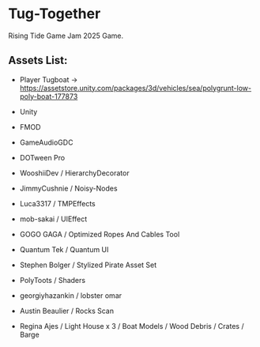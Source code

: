 # Tug-Together
 Rising Tide Game Jam 2025 Game.

 ## Assets List:
 * Player Tugboat -> https://assetstore.unity.com/packages/3d/vehicles/sea/polygrunt-low-poly-boat-177873

 * Unity
 * FMOD

 * GameAudioGDC
 * DOTween Pro

 * WooshiiDev / HierarchyDecorator
 * JimmyCushnie / Noisy-Nodes
 * Luca3317 / TMPEffects
 * mob-sakai / UIEffect
 * GOGO GAGA / Optimized Ropes And Cables Tool
 * Quantum Tek / Quantum UI
 * Stephen Bolger / Stylized Pirate Asset Set
 * PolyToots / Shaders
 * georgiyhazankin / lobster omar
 * Austin Beaulier / Rocks Scan
 * Regina Ajes / Light House x 3 / Boat Models / Wood Debris / Crates / Barge 
